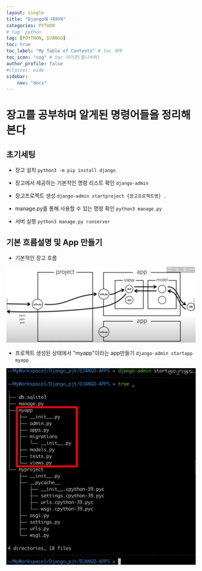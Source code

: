 ```yaml
---
layout: single
title: "Django에 대하여"
categories: PYTHON
# tag: python
tag: [POYTHON, DJANGO]
toc: true
toc_label: "My Table of Contents" # toc 제목
toc_icon: "cog" # toc 아이콘(톱니바퀴)
author_profile: false
#classes: wide
sidebar:
    nav: "docs"
---
```




# 장고를 공부하며 알게된 명령어들을 정리해본다

## 초기세팅

- 장고 설치
  `python3 -m pip install django`

- 장고에서 제공하는 기본적인 명령 리스트 확인
  `django-admin`

- 장고프로젝트 생성
  `django-admin startproject {장고프로젝트명} .`

- manage.py를 통해 사용할 수 있는 명령 확인
  `python3 manage.py`

- 서버 실행
  `python3 manage.py runserver`



## 기본 흐름설명 및 App 만들기

- 기본적인 장고 흐름

![image-20220809235442992](/images/2022-08-09-1/image-20220809235442992.png)

- 프로젝트 생성된 상태에서 "myapp"이라는 app만들기
  `django-admin startapp myapp`

![image-20220809235751115](/images/2022-08-09-1/image-20220809235751115.png)